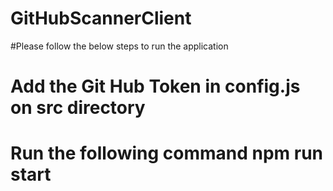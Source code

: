 # GitHubScannerClient
#Please follow the below steps to run the application
# Add the Git Hub Token in **config.js** on src directory
# Run the following command **npm run start**
